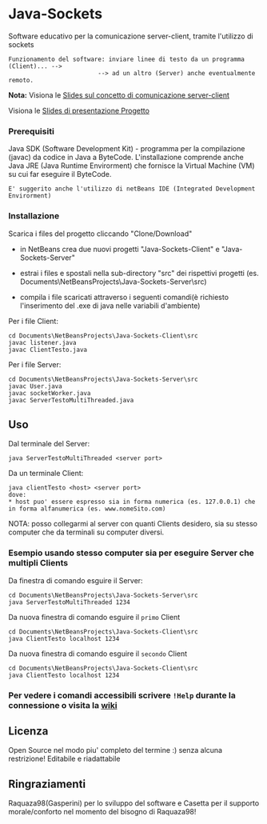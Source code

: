 
# Java-Sockets
Software educativo per la comunicazione server-client, tramite l'utilizzo di sockets 
```
Funzionamento del software: inviare linee di testo da un programma (Client)... -->
                         --> ad un altro (Server) anche eventualmente remoto.
```
**Nota:** 
Visiona le [Slides sul concetto di comunicazione server-client](https://docs.google.com/presentation/d/19vhath-GbtUO7ofpukJE4Opi16aTfrnurJ2lUizB0iE/edit?usp=sharing)

Visiona le [Slides di presentazione Progetto](https://docs.google.com/a/jcmaxwell.it/presentation/d/1y14rz0iCm6O_igFDaniIv5s_kccipSwN_iw5h48k9bE/edit?usp=sharing)

### Prerequisiti
Java SDK (Software Development Kit) - programma per la compilazione (javac) da codice in Java a ByteCode. L'installazione comprende anche Java JRE (Java Runtime Envirorment) che fornisce la Virtual Machine (VM) su cui far eseguire il ByteCode.
```
E' suggerito anche l'utilizzo di netBeans IDE (Integrated Development Envirorment)
```

### Installazione
Scarica i files del progetto cliccando "Clone/Download"
* in NetBeans crea due nuovi progetti "Java-Sockets-Client" e "Java-Sockets-Server"

* estrai i files e spostali nella sub-directory "src" dei rispettivi progetti (es. Documents\NetBeansProjects\Java-Sockets-Server\src)

* compila i file scaricati attraverso i seguenti comandi(è richiesto l'inserimento del .exe di java nelle variabili d'ambiente)

Per i file Client:

```
cd Documents\NetBeansProjects\Java-Sockets-Client\src
javac listener.java
javac ClientTesto.java
```

Per i file Server:

```
cd Documents\NetBeansProjects\Java-Sockets-Server\src
javac User.java
javac socketWorker.java
javac ServerTestoMultiThreaded.java
```

## Uso
Dal terminale del Server:
```
java ServerTestoMultiThreaded <server port>
```
Da un terminale Client:
```
java clientTesto <host> <server port>
dove:
* host puo' essere espresso sia in forma numerica (es. 127.0.0.1) che in forma alfanumerica (es. www.nomeSito.com)
```
NOTA: posso collegarmi al server con quanti Clients desidero, sia su stesso computer che da terminali su computer diversi.

### Esempio usando stesso computer sia per eseguire Server che multipli Clients

Da finestra di comando esguire il Server:
```
cd Documents\NetBeansProjects\Java-Sockets-Server\src
java ServerTestoMultiThreaded 1234
```
Da nuova finestra di comando esguire il ```primo``` Client
```
cd Documents\NetBeansProjects\Java-Sockets-Client\src
java ClientTesto localhost 1234
```
Da nuova finestra di comando esguire il ```secondo``` Client
```
cd Documents\NetBeansProjects\Java-Sockets-Client\src
java ClientTesto localhost 1234
```

### Per vedere i comandi accessibili scrivere ```!Help``` durante la connessione o visita la [wiki](https://github.com/Casetta/Java-Sockets/wiki/Commands#comandi-programma)

## Licenza
Open Source nel modo piu' completo del termine :) senza alcuna restrizione! Editabile e riadattabile

## Ringraziamenti
Raquaza98(Gasperini) per lo sviluppo del software e Casetta per il supporto morale/conforto nel momento del bisogno di Raquaza98! 
